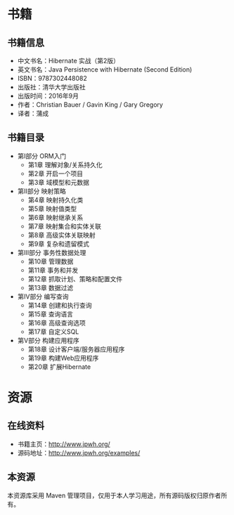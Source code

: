 # 书籍

## 书籍信息

* 中文书名：Hibernate 实战（第2版）
* 英文书名：Java Persistence with Hibernate (Second Edition)
* ISBN：9787302448082
* 出版社：清华大学出版社
* 出版时间：2016年9月
* 作者：Christian Bauer / Gavin King / Gary Gregory
* 译者：蒲成

## 书籍目录

* 第Ⅰ部分 ORM入门
  + 第1章 理解对象/关系持久化
  + 第2章 开启一个项目
  + 第3章 域模型和元数据
* 第Ⅱ部分 映射策略
  + 第4章 映射持久化类
  + 第5章 映射值类型
  + 第6章 映射继承关系
  + 第7章 映射集合和实体关联
  + 第8章 高级实体关联映射
  + 第9章 复杂和遗留模式
* 第Ⅲ部分 事务性数据处理
  + 第10章 管理数据
  + 第11章 事务和并发
  + 第12章 抓取计划、策略和配置文件
  + 第13章 数据过滤
* 第IV部分 编写查询
  + 第14章 创建和执行查询
  + 第15章 查询语言
  + 第16章 高级查询选项
  + 第17章 自定义SQL
* 第V部分 构建应用程序
  + 第18章 设计客户端/服务器应用程序
  + 第19章 构建Web应用程序
  + 第20章 扩展Hibernate

# 资源

## 在线资料

* 书籍主页：http://www.jpwh.org/
* 源码地址：http://www.jpwh.org/examples/

## 本资源

本资源库采用 Maven 管理项目，仅用于本人学习用途，所有源码版权归原作者所有。
